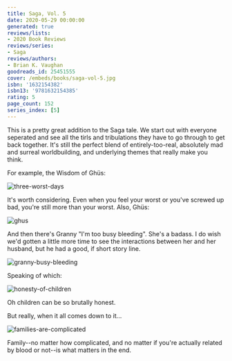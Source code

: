 ```yaml
---
title: Saga, Vol. 5
date: 2020-05-29 00:00:00
generated: true
reviews/lists:
- 2020 Book Reviews
reviews/series:
- Saga
reviews/authors:
- Brian K. Vaughan
goodreads_id: 25451555
cover: /embeds/books/saga-vol-5.jpg
isbn: '1632154382'
isbn13: '9781632154385'
rating: 5
page_count: 152
series_index: [5]
---
```

This is a pretty great addition to the Saga tale. We start out with everyone seperated and see all the tirls and tribulations they have to go through to get back together. It's still the perfect blend of entirely-too-real, absolutely mad and surreal worldbuilding, and underlying themes that really make you think.  

For example, the Wisdom of Ghüs:  

<!--more-->

![three-worst-days](/embeds/books/attachments/three-worst-days.png)  

It's worth considering. Even when you feel your worst or you've screwed up bad, you're still more than your worst. Also, Ghüs:  

![ghus](/embeds/books/attachments/ghus.png)  

And then there's Granny "I'm too busy bleeding". She's a badass. I do wish we'd gotten a little more time to see the interactions between her and her husband, but he had a good, if short story line.  

![granny-busy-bleeding](/embeds/books/attachments/granny-busy-bleeding.png)  

Speaking of which:  

![honesty-of-children](/embeds/books/attachments/honesty-of-children.png)  

Oh children can be so brutally honest.  

But really, when it all comes down to it...  

![families-are-complicated](/embeds/books/attachments/families-are-complicated.png)  

Family--no matter how complicated, and no matter if you're actually related by blood or not--is what matters in the end.